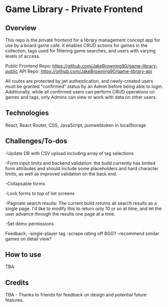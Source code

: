 # Game Library - Private Frontend

## Overview
This repo is the private frontend for a library management concept app for use by a board game cafe. It enables CRUD actions for games in the collection, tags used for filtering game searches, and users with varying levels of access.   

Public Frontend Repo: https://github.com/JakeBrowning90/game-library-public
API Repo: https://github.com/JakeBrowning90/game-library-api

All routes are protected by jwt authentication, and newly-created users must be granted "confirmed" status by an Admin before being able to login. Additionally, while all confirmed users can perform CRUD operations on games and tags, only Admins can view or work with data on other users. 

## Technologies
React, React Router,  CSS, JavaScript, jsonwebtoken in localStorage

## Challenges/To-dos
-Update DB with CSV upload including array of tag selections

-Form input limits and backend validation: the build currently has limited form attributes and should include some placeholders and hard character limits, as well as improved validation on the back end.

-Collapsable forms

-Lock forms to top of list screens 

-Paginate search results: The current build returns all search results as a single page. I'd like to modify this to return only 10 or so at time, and let the user advance through the results one page at a time.

-Set demo permissions

Feedback:
-single-player tag
-scrape rating off BGG?
-recommend similar games on detail view?

## How to use
TBA

## Credits
TBA - Thanks to friends for feedback on design and potential future features.